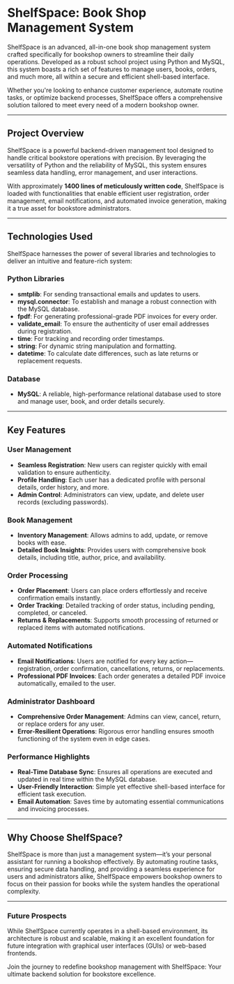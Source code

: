 # ShelfSpace: Book Shop Management System

ShelfSpace is an advanced, all-in-one book shop management system crafted specifically for bookshop owners to streamline their daily operations. Developed as a robust school project using Python and MySQL, this system boasts a rich set of features to manage users, books, orders, and much more, all within a secure and efficient shell-based interface.

Whether you're looking to enhance customer experience, automate routine tasks, or optimize backend processes, ShelfSpace offers a comprehensive solution tailored to meet every need of a modern bookshop owner.

---

## Project Overview

ShelfSpace is a powerful backend-driven management tool designed to handle critical bookstore operations with precision. By leveraging the versatility of Python and the reliability of MySQL, this system ensures seamless data handling, error management, and user interactions.

With approximately **1400 lines of meticulously written code**, ShelfSpace is loaded with functionalities that enable efficient user registration, order management, email notifications, and automated invoice generation, making it a true asset for bookstore administrators.

---

## Technologies Used

ShelfSpace harnesses the power of several libraries and technologies to deliver an intuitive and feature-rich system:

### Python Libraries
- **smtplib**: For sending transactional emails and updates to users.
- **mysql.connector**: To establish and manage a robust connection with the MySQL database.
- **fpdf**: For generating professional-grade PDF invoices for every order.
- **validate_email**: To ensure the authenticity of user email addresses during registration.
- **time**: For tracking and recording order timestamps.
- **string**: For dynamic string manipulation and formatting.
- **datetime**: To calculate date differences, such as late returns or replacement requests.

### Database
- **MySQL**: A reliable, high-performance relational database used to store and manage user, book, and order details securely.

---

## Key Features

### User Management
- **Seamless Registration**: New users can register quickly with email validation to ensure authenticity.
- **Profile Handling**: Each user has a dedicated profile with personal details, order history, and more.
- **Admin Control**: Administrators can view, update, and delete user records (excluding passwords).

### Book Management
- **Inventory Management**: Allows admins to add, update, or remove books with ease.
- **Detailed Book Insights**: Provides users with comprehensive book details, including title, author, price, and availability.

### Order Processing
- **Order Placement**: Users can place orders effortlessly and receive confirmation emails instantly.
- **Order Tracking**: Detailed tracking of order status, including pending, completed, or canceled.
- **Returns & Replacements**: Supports smooth processing of returned or replaced items with automated notifications.

### Automated Notifications
- **Email Notifications**: Users are notified for every key action—registration, order confirmation, cancellations, returns, or replacements.
- **Professional PDF Invoices**: Each order generates a detailed PDF invoice automatically, emailed to the user.

### Administrator Dashboard
- **Comprehensive Order Management**: Admins can view, cancel, return, or replace orders for any user.
- **Error-Resilient Operations**: Rigorous error handling ensures smooth functioning of the system even in edge cases.

### Performance Highlights
- **Real-Time Database Sync**: Ensures all operations are executed and updated in real time within the MySQL database.
- **User-Friendly Interaction**: Simple yet effective shell-based interface for efficient task execution.
- **Email Automation**: Saves time by automating essential communications and invoicing processes.

---

## Why Choose ShelfSpace?

ShelfSpace is more than just a management system—it’s your personal assistant for running a bookshop effectively. By automating routine tasks, ensuring secure data handling, and providing a seamless experience for users and administrators alike, ShelfSpace empowers bookshop owners to focus on their passion for books while the system handles the operational complexity.

---

### Future Prospects
While ShelfSpace currently operates in a shell-based environment, its architecture is robust and scalable, making it an excellent foundation for future integration with graphical user interfaces (GUIs) or web-based frontends.

Join the journey to redefine bookshop management with ShelfSpace: Your ultimate backend solution for bookstore excellence.
